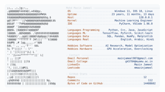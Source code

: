 <picture>
  <source srcset="https://raw.githubusercontent.com/mmazinjameel/mmazinjameel/main/dark_mode.svg?v=1760789868" media="(prefers-color-scheme: dark)">
  <img src="https://raw.githubusercontent.com/mmazinjameel/mmazinjameel/main/light_mode.svg?v=1760789868">
</picture>
